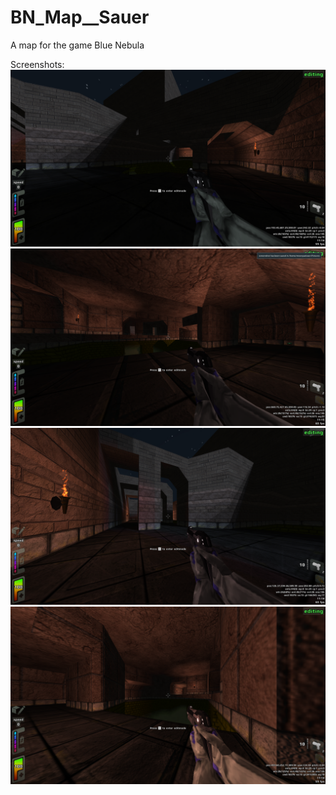 # BN_Map__Sauer
A map for the game Blue Nebula

Screenshots:
[![1](screenshot_1.png)](screenshot_1.png)
[![2](screenshot_2.png)](screenshot_2.png)
[![3](screenshot_3.png)](screenshot_3.png)
[![4](screenshot_4.png)](screenshot_4.png)
